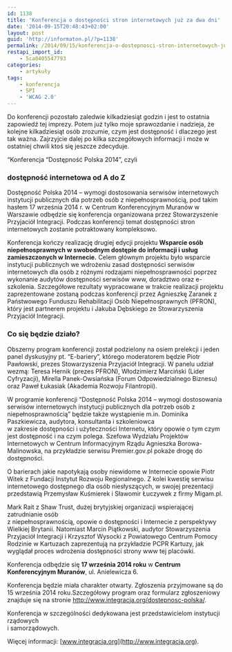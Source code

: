 ```yaml
---
id: 1138
title: 'Konferencja o dostępności stron internetowych już za dwa dni'
date: '2014-09-15T20:48:43+02:00'
layout: post
guid: 'http://informaton.pl/?p=1138'
permalink: /2014/09/15/konferencja-o-dostepnosci-stron-internetowych-juz-za-dwa-dni/
restapi_import_id:
    - 5ca8405547793
categories:
    - artykuły
tags:
    - konferencja
    - SPI
    - 'WCAG 2.0'
---
```


Do konferencji pozostało zaledwie kilkadziesiąt godzin i jest to ostatnia zapowiedź tej imprezy. Potem już tylko moje sprawozdanie i nadzieja, że kolejne kilkadziesiąt osób zrozumie, czym jest dostępność i dlaczego jest tak ważna. Zajrzyjcie dalej po kilka szczegółowych informacji i może w ostatniej chwili ktoś się jeszcze zdecyduje.

“Konferencja “Dostępność Polska 2014”, czyli

###  dostępność internetowa od A do Z

Dostępność Polska 2014 – wymogi dostosowania serwisów internetowych instytucji publicznych dla potrzeb osób z niepełnosprawnością, pod takim hasłem 17 września 2014 r. w Centrum Konferencyjnym Muranów w Warszawie odbędzie się konferencja organizowana przez Stowarzyszenie Przyjaciół Integracji. Podczas konferencji temat dostępności stron internetowych zostanie potraktowany kompleksowo.

Konferencja kończy realizację drugiej edycji projektu **Wsparcie osób niepełnosprawnych w swobodnym dostępie do informacji i usług zamieszczonych w Internecie.** Celem głównym projektu było wsparcie instytucji publicznych we wdrożeniu zasad dostępności serwisów internetowych dla osób z różnymi rodzajami niepełnosprawności poprzez wykonanie audytów dostępności serwisów www, doradztwo oraz e-szkolenia. Szczegółowe rezultaty wypracowane w trakcie realizacji projektu zaprezentowane zostaną podczas konferencji przez Agnieszkę Zaranek z Państwowego Funduszu Rehabilitacji Osób Niepełnosprawnych (PFRON), który jest partnerem projektu i Jakuba Dębskiego ze Stowarzyszenia Przyjaciół Integracji.

### Co się będzie działo?

Obszerny program konferencji został podzielony na osiem prelekcji i jeden panel dyskusyjny pt. “E-bariery”, którego moderatorem będzie Piotr Pawłowski, prezes Stowarzyszenia Przyjaciół Integracji. W panelu udział wezmą: Teresa Hernik (prezes PFRON), Włodzimierz Marciński (Lider Cyfryzacji), Mirella Panek-Owsiańska (Forum Odpowiedzialnego Biznesu) oraz Paweł Łukasiak (Akademia Rozwoju Filantropii).

W programie konferencji “Dostępność Polska 2014 – wymogi dostosowania serwisów internetowych instytucji publicznych dla potrzeb osób z niepełnosprawnością” będzie także wystąpienie m.in. Dominika Paszkiewicza, audytora, konsultanta i szkoleniowca  
w zakresie dostępności i użyteczności Internetu, który opowie o tym czym jest dostępność i na czym polega. Szefowa Wydziału Projektów Internetowych w Centrum Informacyjnym Rządu Agnieszka Borowa-Malinowska, na przykładzie serwisu Premier.gov.pl pokaże drogę do dostępności.

O barierach jakie napotykają osoby niewidome w Internecie opowie Piotr Witek z Fundacji Instytut Rozwoju Regionalnego. Z kolei kwestię serwisu internetowego dostępnego dla osób niesłyszących, w swojej prezentacji przedstawią Przemysław Kuśmierek i Sławomir Łuczywek z firmy Migam.pl.

Mark Rait z Shaw Trust, dużej brytyjskiej organizacji wspierającej zatrudnianie osób  
z niepełnosprawnością, opowie o dostępności i Internecie z perspektywy Wielkiej Brytanii. Natomiast Marcin Piątkowski, audytor Stowarzyszenia Przyjaciół Integracji i Krzysztof Wysocki z Powiatowego Centrum Pomocy Rodzinie w Kartuzach zaprezentują na przykładzie PCPR Kartuzy, jak wyglądał proces wdrożenia dostępności strony www tej placówki.

Konferencja odbędzie się **17 września 2014 roku** w **Centrum Konferencyjnym Muranów**, ul. Anielewicza 6.

Konferencja będzie miała charakter otwarty. Zgłoszenia przyjmowane są do 15 września 2014 roku.Szczegółowy program oraz formularz zgłoszeniowy znajduje się na stronie <http://www.integracja.org/dostepnosc-polska/>.

Konferencja w szczególności dedykowana jest przedstawicielom instytucji rządowych  
i samorządowych.

Więcej informacji: [www.integracja.org](http://www.integracja.org).